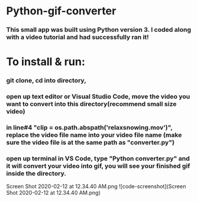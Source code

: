 # Python-gif-converter
### This small app was built using Python version 3.  I coded along with a video tutorial and had successfully ran it!

# To install & run:
### git clone, cd into directory, 
### open up text editor or Visual Studio Code, move the video you want to convert into this directory(recommend small size video)
### in line#4 "clip = os.path.abspath('relaxsnowing.mov')", replace the video file name into your video file name (make sure the video file is at the same path as "converter.py")
### open up terminal in VS Code, type "Python converter.py" and it will convert your video into gif, you will see your finished gif inside the directory.

Screen Shot 2020-02-12 at 12.34.40 AM.png
![code-screenshot](Screen Shot 2020-02-12 at 12.34.40 AM.png)

